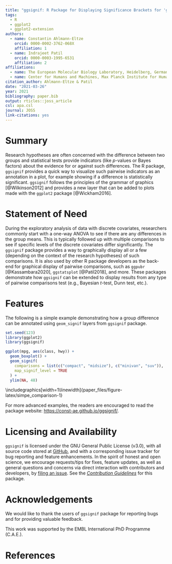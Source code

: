 ```yaml
---
title: "ggsignif: R Package for Displaying Significance Brackets for 'ggplot2'"
tags:
  - R
  - ggplot2
  - ggplot2-extension
authors:
  - name: Constantin Ahlmann-Eltze
    orcid: 0000-0002-3762-068X
    affiliation: 1
  - name: Indrajeet Patil
    orcid: 0000-0003-1995-6531
    affiliation: 2
affiliations:
  - name: The European Molecular Biology Laboratory, Heidelberg, Germany
  - name: Center for Humans and Machines, Max Planck Institute for Human Development, Berlin, Germany
citation_author: Ahlmann-Eltze & Patil 
date: "2021-03-26"
year: 2021
bibliography: paper.bib
output: rticles::joss_article
csl: apa.csl
journal: JOSS
link-citations: yes
---
```




# Summary

Research hypotheses are often concerned with the difference between two groups and
statistical tests provide indicators (like *p*-values or Bayes factors) about
the evidence for or against such differences. The R package, `ggsignif` provides
a quick way to visualize such pairwise indicators as an annotation in a plot,
for example showing if a difference is statistically significant. `ggsignif`
follows the principles of the grammar of graphics [@Wilkinson2012] and provides
a new layer that can be added to plots made with the `ggplot2` package
[@Wickham2016].

# Statement of Need

During the exploratory analysis of data with discrete covariates, researchers
commonly start with a one-way ANOVA to see if there are any differences in the
group means. This is typically followed up with multiple comparisons to see if
specific levels of the discrete covariates differ significantly. The `ggsignif`
package provides a way to graphically display all or a few (depending on the
context of the research hypotheses) of such comparisons. It is also used by
other R package developers as the back-end for graphical display of pairwise
comparisons, such as `ggpubr` [@Kassambara2020], `ggstatsplot` [@Patil2018], and
more. These packages demonstrate how `ggsignif` can be extended to display
results from any type of pairwise comparisons test (e.g., Bayesian *t*-test,
Dunn test, etc.).

# Features

The following is a simple example demonstrating how a group difference can be
annotated using `geom_signif` layers from `ggsignif` package.


```r
set.seed(123)
library(ggplot2)
library(ggsignif)

ggplot(mpg, aes(class, hwy)) +
  geom_boxplot() +
  geom_signif(
    comparisons = list(c("compact", "midsize"), c("minivan", "suv")),
    map_signif_level = TRUE
  ) +
  ylim(NA, 48)
```


\includegraphics[width=1\linewidth]{paper_files/figure-latex/simpe_comparison-1} 

For more advanced examples, the readers are encouraged to read the package
website: <https://const-ae.github.io/ggsignif/>.

# Licensing and Availability

`ggsignif` is licensed under the GNU General Public License (v3.0), with all
source code stored at [GitHub](https://github.com/const-ae/ggsignif), and with a
corresponding issue tracker for bug reporting and feature enhancements. In the
spirit of honest and open science, we encourage requests/tips for fixes, feature
updates, as well as general questions and concerns via direct interaction with
contributors and developers, by [filing an issue](https://github.com/const-ae/ggsignif/issues). See the
[*Contribution Guidelines*](https://github.com/const-ae/ggsignif/blob/master/CODE_OF_CONDUCT.md) for this package.

# Acknowledgements

We would like to thank the users of `ggsignif` package for reporting bugs and
for providing valuable feedback.

This work was supported by the EMBL International PhD Programme (C.A.E.).

# References
